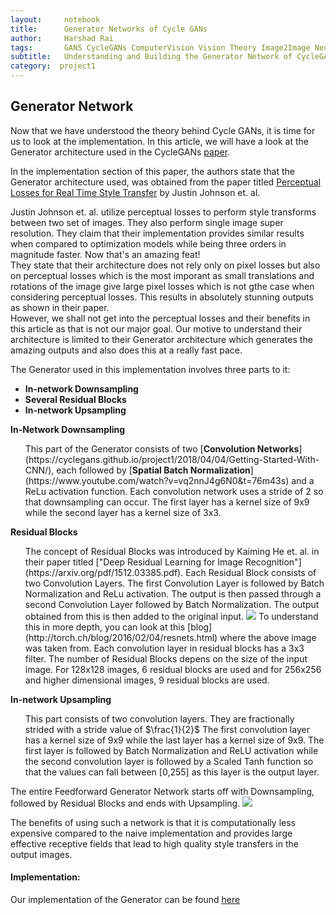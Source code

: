 ```yaml
---
layout:     notebook
title:      Generator Networks of Cycle GANs
author:     Harshad Rai
tags:       GANS CycleGANs ComputerVision Vision Theory Image2Image NeuralNetwork DeepLearning
subtitle:   Understanding and Building the Generator Network of CycleGANs
category:  project1
---
```



## Generator Network

Now that we have understood the theory behind Cycle GANs, it is time for us to look at the implementation. In this article, we will have a look at the Generator architecture used in the CycleGANs [paper](https://arxiv.org/pdf/1703.10593.pdf).

In the implementation section of this paper, the authors state that the Generator architecture used, was obtained from the paper titled [Perceptual Losses for Real Time Style Transfer](https://arxiv.org/abs/1603.08155) by Justin Johnson et. al.

Justin Johnson et. al. utilize perceptual losses to perform style transforms between two set of images. They also perform single image super resolution. They claim that their implementation provides similar results when compared to optimization models while being three orders in magnitude faster. Now that's an amazing feat!  
They state that their architecture does not rely only on pixel losses but also on perceptual losses which is the most imporant as small translations and rotations of the image give large pixel losses which is not gthe case when considering perceptual losses. This results in absolutely stunning outputs as shown in their paper.  
However, we shall not get into the perceptual losses and their benefits in this article as that is not our major goal. Our motive to understand their architecture is limited to their Generator architecture which generates the amazing outputs and also does this at a really fast pace.

The Generator used in this implementation involves three parts to it:
<ul>
    <li> <b>In-network Downsampling</b> </li>
    <li> <b>Several Residual Blocks</b> </li>
    <li> <b>In-network Upsampling</b> </li>
    </ul>
    
  
<b>In-Network Downsampling</b>  
<ul>
    This part of the Generator consists of two [<b>Convolution Networks</b>](https://cyclegans.github.io/project1/2018/04/04/Getting-Started-With-CNN/), each followed by [<b>Spatial Batch Normalization</b>](https://www.youtube.com/watch?v=vq2nnJ4g6N0&amp;t=76m43s) and a ReLu activation function.  
    Each convolution network uses a stride of 2 so that downsampling can occur.  
    The first layer has a kernel size of 9x9 while the second layer has a kernel size of 3x3.
    </ul>
<b>Residual Blocks</b>
<ul>
    The concept of Residual Blocks was introduced by Kaiming He et. al. in their paper titled ["Deep Residual Learning for Image Recognition"](https://arxiv.org/pdf/1512.03385.pdf).  
    Each Residual Block consists of two Convolution Layers. The first Convolution Layer is followed by Batch Normalization and ReLu activation. The output is then passed through a second Convolution Layer followed by Batch Normalization. The output obtained from this is then added to the original input.  
    <img src= "{{ "/img/Harshad/ResidualBlock.png " | prepend: site.baseurl }}" style="width: x%; margin-left: y%; margin-right: z%;">
    To understand this in more depth, you can look at this [blog](http://torch.ch/blog/2016/02/04/resnets.html) where the above image was taken from.  
    Each convolution layer in residual blocks has a 3x3 filter.  
    The number of Residual Blocks depens on the size of the input image. For 128x128 images, 6 residual blocks are used and for 256x256 and higher dimensional images, 9 residual blocks are used.
    </ul>
<b>In-network Upsampling</b>
<ul>
    This part consists of two convolution layers.  
    They are fractionally strided with a stride value of $\frac{1}{2}$
    The first convolution layer has a kernel size of 9x9 while the last layer has a kernel size of 9x9.  
    The first layer is followed by Batch Normalization and ReLU activation while the second convolution layer is followed by a Scaled Tanh function so that the values can fall between [0,255] as this layer is the output layer.
    </ul>
The entire Feedforward Generator Network starts off with Downsampling, followed by Residual Blocks and ends with Upsampling.
<img src= "{{ "/img/Harshad/Generator.png " | prepend: site.baseurl }}" style="width: x%; margin-left: y%; margin-right: z%;">

The benefits of using such a network is that it is computationally less expensive compared to the naive implementation and provides large effective receptive fields that lead to high quality style transfers in the output images.


#### Implementation:
Our implementation of the Generator can be found [here](https://github.com/CycleGANS/CS543CycleGANsProject/blob/master/Generator.py)
